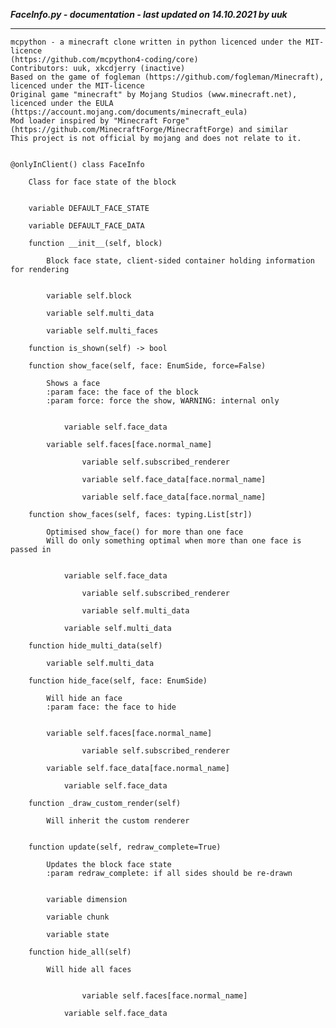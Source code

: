 ***FaceInfo.py - documentation - last updated on 14.10.2021 by uuk***
___

    mcpython - a minecraft clone written in python licenced under the MIT-licence 
    (https://github.com/mcpython4-coding/core)
    Contributors: uuk, xkcdjerry (inactive)
    Based on the game of fogleman (https://github.com/fogleman/Minecraft), licenced under the MIT-licence
    Original game "minecraft" by Mojang Studios (www.minecraft.net), licenced under the EULA
    (https://account.mojang.com/documents/minecraft_eula)
    Mod loader inspired by "Minecraft Forge" (https://github.com/MinecraftForge/MinecraftForge) and similar
    This project is not official by mojang and does not relate to it.


    @onlyInClient() class FaceInfo
        
        Class for face state of the block


        variable DEFAULT_FACE_STATE

        variable DEFAULT_FACE_DATA

        function __init__(self, block)
            
            Block face state, client-sided container holding information for rendering


            variable self.block

            variable self.multi_data

            variable self.multi_faces

        function is_shown(self) -> bool

        function show_face(self, face: EnumSide, force=False)
            
            Shows a face
            :param face: the face of the block
            :param force: force the show, WARNING: internal only


                variable self.face_data

            variable self.faces[face.normal_name]

                    variable self.subscribed_renderer

                    variable self.face_data[face.normal_name]

                    variable self.face_data[face.normal_name]

        function show_faces(self, faces: typing.List[str])
            
            Optimised show_face() for more than one face
            Will do only something optimal when more than one face is passed in


                variable self.face_data

                    variable self.subscribed_renderer

                    variable self.multi_data

                variable self.multi_data

        function hide_multi_data(self)

            variable self.multi_data

        function hide_face(self, face: EnumSide)
            
            Will hide an face
            :param face: the face to hide


            variable self.faces[face.normal_name]

                    variable self.subscribed_renderer

            variable self.face_data[face.normal_name]

                variable self.face_data

        function _draw_custom_render(self)
            
            Will inherit the custom renderer


        function update(self, redraw_complete=True)
            
            Updates the block face state
            :param redraw_complete: if all sides should be re-drawn


            variable dimension

            variable chunk

            variable state

        function hide_all(self)
            
            Will hide all faces


                    variable self.faces[face.normal_name]

                variable self.face_data